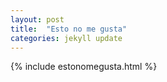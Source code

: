 ```yaml
---
layout: post
title:  "Esto no me gusta"
categories: jekyll update
---
```

{% include estonomegusta.html %}